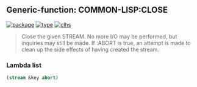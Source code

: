 ## Generic-function: COMMON-LISP:CLOSE
[![package](https://img.shields.io/badge/Package-COMMON--LISP-5f9ea0.svg?style=social&colorA=999999)](../) [![type](https://img.shields.io/badge/Type-Generic--Function-5f9ea0.svg?style=social&colorA=999999)](../#generic-function) [![clhs](https://img.shields.io/badge/CLHS-CLOSE-5f9ea0.svg?style=social&colorA=999999)](http://www.lispworks.com/documentation/HyperSpec/Body/f_close.htm) 

> Close the given STREAM. No more I/O may be performed, but
> inquiries may still be made. If :ABORT is true, an attempt is made
> to clean up the side effects of having created the stream.

### Lambda list
```cl
(stream &key abort)
```
